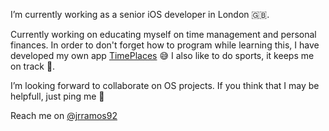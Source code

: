 
I’m currently working as a senior iOS developer in London 🇬🇧. 

Currently working on educating myself on time management and personal finances. In order to don't forget how to program while learning this, I have developed my own app [TimePlaces](https://apps.apple.com/us/app/id1151222627) 😅 I also like to do sports, it keeps me on track 🏃‍.

I’m looking forward to collaborate on OS projects. If you think that I may be helpfull, just ping me 😬

Reach me on [@jrramos92](https://twitter.com/jrramos92)
